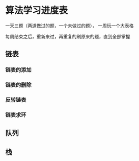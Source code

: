 # 算法学习进度表

一天三题（两道做过的题，一个未做过的题）， 一周玩一个大表格

每周结束之后，重新来过，再重复的刷原来的题，直到全部掌握

## 链表

### 链表的添加

### 链表的删除

### 反转链表

### 链表求环

## 队列

## 栈

